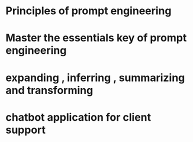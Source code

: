
# Principles of prompt engineering 

# Master the essentials key of prompt engineering 


# expanding , inferring , summarizing and transforming 
# chatbot application for client support 

<!-- prompt engineering for developers  -->

